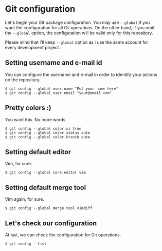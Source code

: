 Git configuration
=================
Let's begin your Git package configuration. You may use `--global` if you want
the configuration for all Git operations. On the other hand, if you omit the
`--global` option, the configuration will be valid only for this repository.

Please mind that I'll keep `--global` option as I use the same account for 
every development project.

## Setting username and e-mail id
You can configure the username and e-mail in order to identify your actions on
the repository.

    $ git config --global user.name "Put your name here"
    $ git config --global user.email "your@email.com"

## Pretty colors :)
You want this. No more words.

    $ git config --global color.ui true
    $ git config --global color.status auto
    $ git config --global color.branch auto

## Setting default editor
Vim, for sure.

    $ git config --global core.editor vim

## Setting default merge tool
Vim again, for sure.

    $ git config --global merge.tool vimdiff

## Let's check our configuration
At last, we can check the configuration for Git operations.

    $ git config --list

